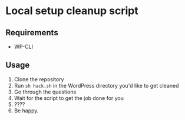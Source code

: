# Local setup cleanup script

## Requirements
- WP-CLI

## Usage
1. Clone the repository
2. Run `sh hack.sh` in the WordPress directory you'd like to get cleaned
3. Go through the questions
4. Wait for the script to get the job done for you
5. ????
6. Be happy.